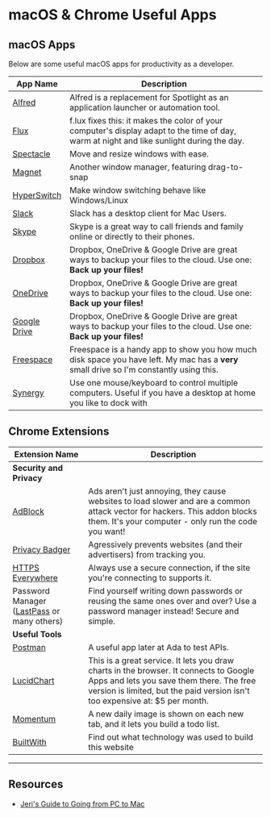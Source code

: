 

# macOS & Chrome Useful Apps

## macOS Apps

Below are some useful macOS apps for productivity as a developer.

| App Name  | Description  |
|---|---|
| [Alfred](http://www.alfredapp.com/)  | Alfred is a replacement for Spotlight as an application launcher or automation tool.    |
| [Flux](https://justgetflux.com/)  | f.lux fixes this: it makes the color of your computer's display adapt to the time of day, warm at night and like sunlight during the day.    |
| [Spectacle](https://www.spectacleapp.com/)  | Move and resize windows with ease.    |
| [Magnet](https://itunes.apple.com/us/app/magnet/id441258766?mt=12) | Another window manager, featuring drag-to-snap |
| [HyperSwitch](https://www.macupdate.com/app/mac/41769/hyperswitch) | Make window switching behave like Windows/Linux |
| [Slack](https://slack.com/downloads/osx)  | Slack has a desktop client for Mac Users.  |
| [Skype](https://www.skype.com/en/download-skype/skype-for-mac/)  | Skype is a great way to call friends and family online or directly to their phones.    |
| [Dropbox](http://dropbox.com/)  | Dropbox, OneDrive & Google Drive are great ways to backup your files to the cloud.  Use one:  **Back up your files!**  |
| [OneDrive](https://onedrive.live.com/about/en-us/download/)  | Dropbox, OneDrive & Google Drive are great ways to backup your files to the cloud.  Use one:  **Back up your files!**  |
| [Google Drive](https://www.google.com/drive/download/)  | Dropbox, OneDrive & Google Drive are great ways to backup your files to the cloud.  Use one:  **Back up your files!**  |
| [Freespace](https://itunes.apple.com/us/app/freespace/id457520846?mt=12) | Freespace is a handy app to show you how much disk space you have left.  My mac has a **very** small drive so I'm constantly using this.
| [Synergy](https://symless.com/synergy) | Use one mouse/keyboard to control multiple computers. Useful if you have a desktop at home you like to dock with



## Chrome Extensions


| Extension Name  | Description  |
|---|---|
| **Security and Privacy** |
| [AdBlock](https://chrome.google.com/webstore/detail/adblock-for-youtube/cmedhionkhpnakcndndgjdbohmhepckk) | Ads aren't just annoying, they cause websites to load slower and are a common attack vector for hackers. This addon blocks them. It's your computer - only run the code you want!
| [Privacy Badger](https://chrome.google.com/webstore/detail/privacy-badger/pkehgijcmpdhfbdbbnkijodmdjhbjlgp?hl=en-US) | Agressively prevents websites (and their advertisers) from tracking you.
| [HTTPS Everywhere](https://chrome.google.com/webstore/detail/https-everywhere/gcbommkclmclpchllfjekcdonpmejbdp?hl=en) | Always use a secure connection, if the site you're connecting to supports it.
| Password Manager ([LastPass](https://www.lastpass.com/) or many others) | Find yourself writing down passwords or reusing the same ones over and over? Use a password manager instead! Secure and simple.
| **Useful Tools** |
| [Postman](https://chrome.google.com/webstore/detail/postman-interceptor/aicmkgpgakddgnaphhhpliifpcfhicfo)  |  A useful app later at Ada to test APIs.
| [LucidChart](https://chrome.google.com/webstore/detail/lucidchart-diagrams-deskt/djejicklhojeokkfmdelnempiecmdomj) | This is a great service.  It lets you draw charts in the browser.  It connects to Google Apps and lets you save them there.  The free version is limited, but the paid version isn't too expensive at:  $5 per month.  
| [Momentum](https://chrome.google.com/webstore/detail/momentum/laookkfknpbbblfpciffpaejjkokdgca) | A new daily image is shown on each new tab, and it lets you build a todo list.  
| [BuiltWith](https://chrome.google.com/webstore/detail/builtwith-technology-prof/dapjbgnjinbpoindlpdmhochffioedbn?hl=en) | Find out what technology was used to build this website

---
## Resources
*  [Jeri's Guide to Going from PC to Mac](https://gist.github.com/drvonnjerryxlii/9898254abef2d184c659)
